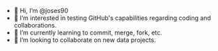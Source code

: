 - 👋 Hi, I’m @joses90
- 👀 I’m interested in testing GitHub's capabilities regarding coding and collaborations.
- 🌱 I’m currently learning to commit, merge, fork, etc.
- 💞️ I’m looking to collaborate on new data projects.

<!---
joses90/joses90 is a ✨ special ✨ repository because its `README.md` (this file) appears on your GitHub profile.
You can click the Preview link to take a look at your changes.
--->

